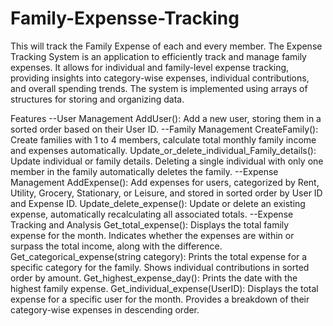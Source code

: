 # Family-Expensse-Tracking
This will track the Family Expense of each and every member.
The Expense Tracking System is an application to efficiently track and manage family expenses. It allows for individual and family-level expense tracking, providing insights into category-wise expenses, individual contributions, and overall spending trends. The system is implemented using arrays of structures for storing and organizing data.

Features
--User Management
AddUser():
Add a new user, storing them in a sorted order based on their User ID.
--Family Management
CreateFamily():
Create families with 1 to 4 members, calculate total monthly family income and expenses automatically.
Update_or_delete_individual_Family_details():
Update individual or family details.
Deleting a single individual with only one member in the family automatically deletes the family.
--Expense Management
AddExpense():
Add expenses for users, categorized by Rent, Utility, Grocery, Stationary, or Leisure, and stored in sorted order by User ID and Expense ID.
Update_delete_expense():
Update or delete an existing expense, automatically recalculating all associated totals.
--Expense Tracking and Analysis
Get_total_expense():
Displays the total family expense for the month.
Indicates whether the expenses are within or surpass the total income, along with the difference.
Get_categorical_expense(string category):
Prints the total expense for a specific category for the family.
Shows individual contributions in sorted order by amount.
Get_highest_expense_day():
Prints the date with the highest family expense.
Get_individual_expense(UserID):
Displays the total expense for a specific user for the month.
Provides a breakdown of their category-wise expenses in descending order.

